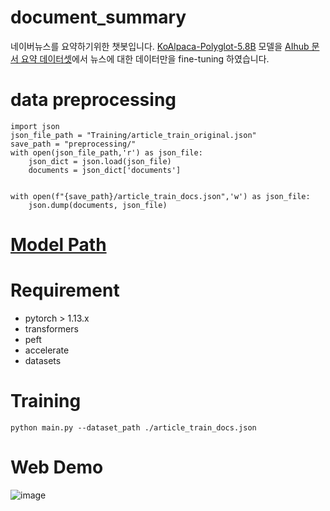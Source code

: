 # document_summary
네이버뉴스를 요약하기위한 챗봇입니다.
[KoAlpaca-Polyglot-5.8B](https://huggingface.co/beomi/KoAlpaca-Polyglot-5.8B) 모델을 [AIhub 문서 요약 데이터셋](https://www.aihub.or.kr/aihubdata/data/view.do?currMenu=115&topMenu=100&aihubDataSe=realm&dataSetSn=97)에서 뉴스에 대한 데이터만을 fine-tuning 하였습니다.
# data preprocessing
```
import json
json_file_path = "Training/article_train_original.json"
save_path = "preprocessing/"
with open(json_file_path,'r') as json_file:
    json_dict = json.load(json_file)
    documents = json_dict['documents']


with open(f"{save_path}/article_train_docs.json",'w') as json_file:
    json.dump(documents, json_file)
```
# [Model Path](https://huggingface.co/syim/article_summary/tree/main)

# Requirement
* pytorch > 1.13.x
* transformers
* peft
* accelerate
* datasets

# Training
```
python main.py --dataset_path ./article_train_docs.json
```

# Web Demo
![image](https://github.com/mnbv7581/document_summary/assets/44501825/7b42502a-6e6f-4856-ba93-4cd6eaaf60e2)



